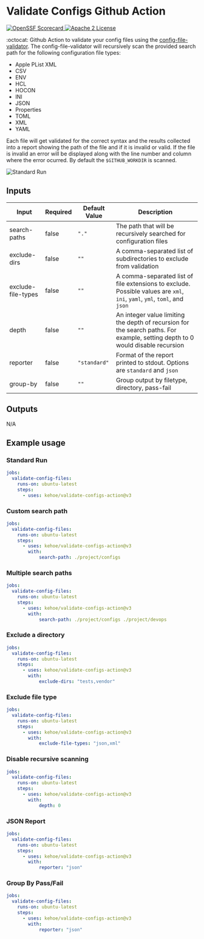 # Validate Configs Github Action

<p>
  <a href="https://scorecard.dev/viewer/?uri=github.com/kehoecj/validate-configs-action">
    <img src="https://api.scorecard.dev/projects/github.com/kehoecj/validate-configs-action/badge" alt="OpenSSF Scorecard">
  </a>
  <a href="https://opensource.org/licenses/Apache-2.0">
    <img src="https://img.shields.io/badge/License-Apache_2.0-blue.svg" alt="Apache 2 License">
  </a>
</p>

:octocat: Github Action to validate your config files using the [config-file-validator](https://github.com/Boeing/config-file-validator). The config-file-validator will recursively scan the provided search path for the following configuration file types:

* Apple PList XML
* CSV
* ENV
* HCL
* HOCON
* INI
* JSON
* Properties
* TOML
* XML
* YAML



Each file will get validated for the correct syntax and the results collected into a report showing the path of the file and if it is invalid or valid. If the file is invalid an error will be displayed along with the line number and column where the error ocurred. By default the `$GITHUB_WORKDIR` is scanned.

![Standard Run](./img/standard_run.png)

## Inputs

| Input              | Required | Default Value | Description |
| ------------------ | -------- | ------------- | ----------- |
| search-paths       | false    | `"."`         | The path that will be recursively searched for configuration files |
| exclude-dirs       | false    | `""`          | A comma-separated list of subdirectories to exclude from validation |
| exclude-file-types | false    | `""`          | A comma-separated list of file extensions to exclude. Possible values are `xml`, `ini`, `yaml`, `yml`, `toml`, and `json` |
| depth              | false    | `""`          | An integer value limiting the depth of recursion for the search paths. For example, setting depth to 0 would disable recursion |
| reporter           | false    | `"standard"`  | Format of the report printed to stdout. Options are `standard` and `json` |
| group-by           | false    | `""`          | Group output by filetype, directory, pass-fail |


## Outputs

N/A

## Example usage

### Standard Run

```yml
jobs:
  validate-config-files:
    runs-on: ubuntu-latest
    steps:
      - uses: kehoe/validate-configs-action@v3
```

### Custom search path

```yml
jobs:
  validate-config-files:
    runs-on: ubuntu-latest
    steps:
      - uses: kehoe/validate-configs-action@v3
        with:
            search-path: ./project/configs
```

### Multiple search paths

```yml
jobs:
  validate-config-files:
    runs-on: ubuntu-latest
    steps:
      - uses: kehoe/validate-configs-action@v3
        with:
            search-path: ./project/configs ./project/devops
```

### Exclude a directory

```yml
jobs:
  validate-config-files:
    runs-on: ubuntu-latest
    steps:
      - uses: kehoe/validate-configs-action@v3
        with:
            exclude-dirs: "tests,vendor"
```

### Exclude file type

```yml
jobs:
  validate-config-files:
    runs-on: ubuntu-latest
    steps:
      - uses: kehoe/validate-configs-action@v3
        with:
            exclude-file-types: "json,xml"
```

### Disable recursive scanning

```yml
jobs:
  validate-config-files:
    runs-on: ubuntu-latest
    steps:
      - uses: kehoe/validate-configs-action@v3
        with:
            depth: 0
```

### JSON Report

```yml
jobs:
  validate-config-files:
    runs-on: ubuntu-latest
    steps:
      - uses: kehoe/validate-configs-action@v3
        with:
            reporter: "json"
```

### Group By Pass/Fail

```yml
jobs:
  validate-config-files:
    runs-on: ubuntu-latest
    steps:
      - uses: kehoe/validate-configs-action@v3
        with:
            reporter: "json"
```

